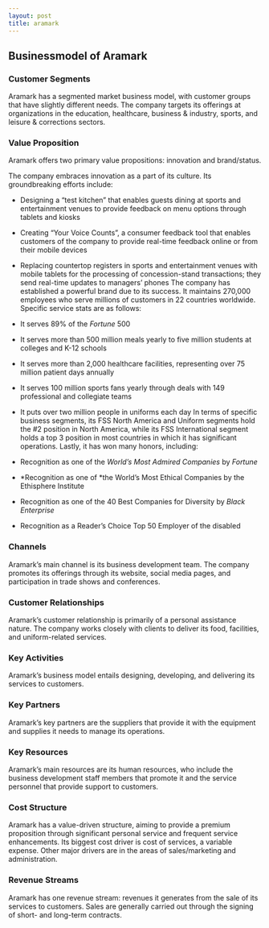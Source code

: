 ```yaml
---
layout: post
title: aramark
---
```


Businessmodel of Aramark
-------------------------

### Customer Segments

Aramark has a segmented market business model, with customer groups that have slightly different needs. The company targets its offerings at organizations in the education, healthcare, business & industry, sports, and leisure & corrections sectors.

### Value Proposition

Aramark offers two primary value propositions: innovation and brand/status.

The company embraces innovation as a part of its culture. Its groundbreaking efforts include:

 * Designing a “test kitchen” that enables guests dining at sports and entertainment venues to provide feedback on menu options through tablets and kiosks
* Creating “Your Voice Counts”, a consumer feedback tool that enables customers of the company to provide real-time feedback online or from their mobile devices
* Replacing countertop registers in sports and entertainment venues with mobile tablets for the processing of concession-stand transactions; they send real-time updates to managers’ phones
 The company has established a powerful brand due to its success. It maintains 270,000 employees who serve millions of customers in 22 countries worldwide. Specific service stats are as follows:

 * It serves 89% of the *Fortune* 500
* It serves more than 500 million meals yearly to five million students at colleges and K-12 schools
* It serves more than 2,000 healthcare facilities, representing over 75 million patient days annually
* It serves 100 million sports fans yearly through deals with 149 professional and collegiate teams
* It puts over two million people in uniforms each day
 In terms of specific business segments, its FSS North America and Uniform segments hold the #2 position in North America, while its FSS International segment holds a top 3 position in most countries in which it has significant operations. Lastly, it has won many honors, including:

 * Recognition as one of the *World’s Most Admired Companies* by *Fortune*
* *Recognition as one of *the World’s Most Ethical Companies by the Ethisphere Institute
* Recognition as one of the 40 Best Companies for Diversity by *Black Enterprise*
* Recognition as a Reader’s Choice Top 50 Employer of the disabled
 ### Channels

Aramark’s main channel is its business development team. The company promotes its offerings through its website, social media pages, and participation in trade shows and conferences.

### Customer Relationships

Aramark’s customer relationship is primarily of a personal assistance nature. The company works closely with clients to deliver its food, facilities, and uniform-related services.

### Key Activities

Aramark’s business model entails designing, developing, and delivering its services to customers.

### Key Partners

Aramark’s key partners are the suppliers that provide it with the equipment and supplies it needs to manage its operations.

### Key Resources

Aramark’s main resources are its human resources, who include the business development staff members that promote it and the service personnel that provide support to customers.

### Cost Structure

Aramark has a value-driven structure, aiming to provide a premium proposition through significant personal service and frequent service enhancements. Its biggest cost driver is cost of services, a variable expense. Other major drivers are in the areas of sales/marketing and administration.

### Revenue Streams

Aramark has one revenue stream: revenues it generates from the sale of its services to customers. Sales are generally carried out through the signing of short- and long-term contracts.
